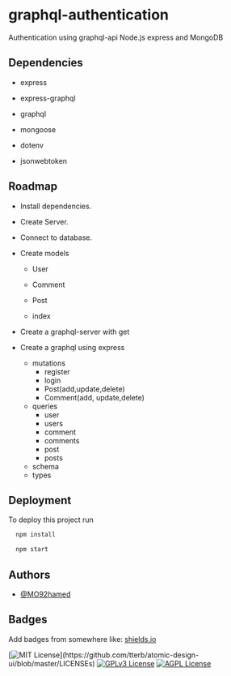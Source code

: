 # graphql-authentication
Authentication using graphql-api Node.js express and MongoDB

## Dependencies
- express

- express-graphql

- graphql

- mongoose

- dotenv

- jsonwebtoken

## Roadmap

- Install dependencies.

- Create Server.

- Connect to database.

- Create  models
   
   - User

   - Comment

   - Post

   - index

- Create a graphql-server with get

- Create a  graphql using express

     - mutations 
        - register
        - login
        - Post(add,update,delete)
        - Comment(add, update,delete)
     - queries
        - user
        - users
        - comment
        - comments
        - post
        - posts
     - schema
     - types    


     
## Deployment

To deploy this project run

```bash
  npm install
```

```bash
  npm start
```

## Authors

- [@MO92hamed](https://github.com/MO92hamed)


## Badges

Add badges from somewhere like: [shields.io](https://shields.io/)

[![MIT License](https://img.shields.io/apm/l/atomic-design-ui.svg?)](https://github.com/tterb/atomic-design-ui/blob/master/LICENSEs)
[![GPLv3 License](https://img.shields.io/badge/License-GPL%20v3-yellow.svg)](https://opensource.org/licenses/)
[![AGPL License](https://img.shields.io/badge/license-AGPL-blue.svg)](http://www.gnu.org/licenses/agpl-3.0)

